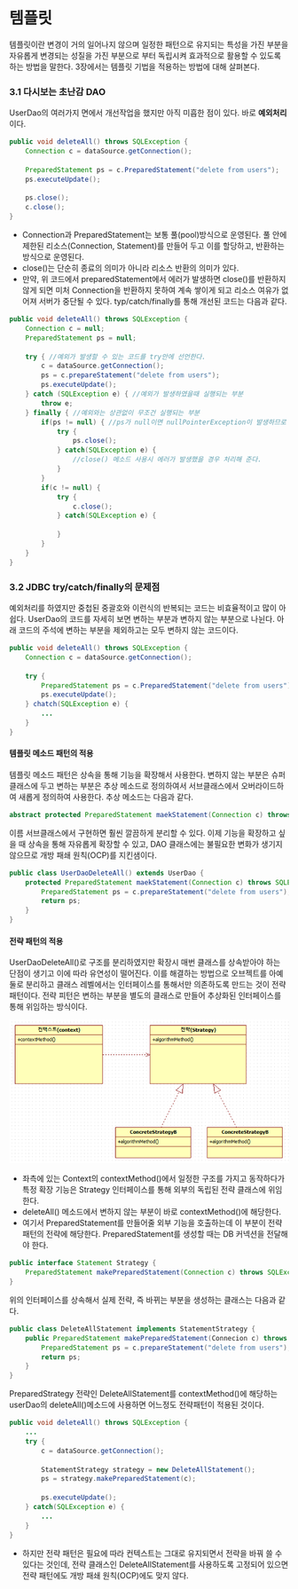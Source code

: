 # 템플릿
템플릿이란 변경이 거의 일어나지 않으며 일정한 패턴으로 유지되는 특성을 가진 부분을 자유롭게 변경되는 성질을 가진 부분으로 부터 독립시켜 효과적으로 활용할 수 있도록 하는 방법을 말한다. 3장에서는 템플릿 기법을 적용하는 방법에 대해 살펴본다.

### 3.1 다시보는 초난감 DAO
UserDao의 여러가지 면에서 개선작업을 했지만 아직 미흡한 점이 있다. 바로 **예외처리**이다.
```java
public void deleteAll() throws SQLException {
    Connection c = dataSource.getConnection();
    
    PreparedStatement ps = c.PreparedStatement("delete from users");
    ps.executeUpdate();
    
    ps.close();
    c.close();
}
```
- Connection과 PreparedStatement는 보통 풀(pool)방식으로 운영된다. 풀 안에 제한된 리소스(Connection, Statement)를 만들어 두고 이를 할당하고, 반환하는 방식으로 운영된다.
- close()는 단순히 종료의 의미가 아니라 리소스 반환의 의미가 있다.
- 만약, 위 코드에서 preparedStatement에서 에러가 발생하면 close()를 반환하지 않게 되면 미처 Connection을 반환하지 못하여 계속 쌓이게 되고 리소스 여유가 없어져 서버가 중단될 수 있다.
typ/catch/finally를 통해 개선된 코드는 다음과 같다.
```java
public void deleteAll() throws SQLException {
    Connection c = null;
    PreparedStatement ps = null;
    
    try { //예외가 발생할 수 있는 코드를 try안에 선언한다.
        c = dataSource.getConnection();
        ps = c.prepareStatement("delete from users");
        ps.executeUpdate();
    } catch (SQLException e) { //예외가 발생하였을때 실행되는 부분
        throw e;
    } finally { //예외와는 상관없이 무조건 실행되는 부분
        if(ps != null) { //ps가 null이면 nullPointerException이 발생하므로 조건절 처리
            try {
                ps.close();
            } catch(SQLException e) {
                //close() 메소드 사용시 에러가 발생했을 경우 처리해 준다.
            }
        }
        if(c != null) {
            try {
                c.close();
            } catch(SQLException e) {
                
            }
        }
    }
}
```

### 3.2 JDBC try/catch/finally의 문제점
예외처리를 하였지만 중첩된 중괄호와 이런식의 반복되는 코드는 비효율적이고 많이 아쉽다. UserDao의 코드를 자세히 보면 변하는 부분과 변하지 않는 부분으로 나뉜다. 아래 코드의 주석에 변하는 부분을 제외하고는 모두 변하지 않는 코드이다.
```java
public void deleteAll() throws SQLException {
    Connection c = dataSource.getConnection();
    
    try {
    	PreparedStatement ps = c.PreparedStatement("delete from users"); //변하는 부분!
        ps.executeUpdate();    
    } chatch(SQLException e) {
    	...
    }
}
```

#### 템플릿 메소드 패턴의 적용
템플릿 메소드 패턴은 상속을 통해 기능을 확장해서 사용한다. 변하지 않는 부분은 슈퍼 클래스에 두고 변하는 부분은 추상 메소드로 정의하여서 서브클래스에서 오버라이드하여 새롭게 정의하여 사용한다. 추상 메소드는 다음과 같다.
```java
abstract protected PreparedStatement maekStatement(Connection c) throws SQLException;
```
이름 서브클래스에서 구현하면 훨씬 깔끔하게 분리할 수 있다. 이제 기능을 확장하고 싶을 때 상속을 통해 자유롭게 확장할 수 있고, DAO 클래스에는 불필요한 변화가 생기지 않으므로 개방 패쇄 원칙(OCP)를 지킨샘이다.
```java
public class UserDaoDeleteAll() extends UserDao {
    protected PreparedStatement maekStatement(Connection c) throws SQLException {
        PreparedStatement ps = c.prepareStatement("delete from users");
        return ps;
    }
}
```

#### 전략 패턴의 적용
UserDaoDeleteAll()로 구조를 분리하였지만 확장시 매번 클래스를 상속받아야 하는 단점이 생기고 이에 따라 유연성이 떨어진다. 이를 해결하는 방법으로 오브젝트를 아예 둘로 분리하고 클래스 레벨에서는 인터페이스를 통해서만 의존하도록 만드는 것이 전략 패턴이다. 
전략 피턴은 변하는 부분을 별도의 클래스로 만들어 추상화된 인터페이스를 통해 위임하는 방식이다.

<p align="center">
<img src="/images/Tobi/3.2.png"/>
</p>

- 좌측에 있는 Context의 contextMethod()에서 일정한 구조를 가지고 동작하다가 특정 확장 기능은 Strategy 인터페이스를 통해 외부의 독립된 전략 클래스에 위임한다.
- deleteAll() 메소드에서 변하지 않는 부분이 바로 contextMethod()에 해당한다.
- 여기서 PreparedStatement를 만들어줄 외부 기능을 호출하는데 이 부분이 전략 패턴의 전략에 해당한다. PreparedStatement를 생성할 때는 DB 커넥션을 전달해야 한다.
```java
public interface Statement Strategy {
    PreparedStatement makePreparedStatement(Connection c) throws SQLException;
}
```
위의 인터페이스를 상속해서 실제 전략, 즉 바뀌는 부분을 생성하는 클래스는 다음과 같다.
```java
public class DeleteAllStatement implements StatementStrategy {
    public PreparedStatement makePreparedStatement(Connecion c) throws SQLException {
        PreparedStatement ps = c.prepareStatement("delete from users");
        return ps;
    }
}
```
PreparedStrategy 전략인 DeleteAllStatement를 contextMethod()에 해당하는 userDao의 deleteAll()메소드에 사용하면 어느정도 전략패턴이 적용된 것이다.
```java
public void deleteAll() throws SQLException {
    ...
    try {
        c = dataSource.getConnection();
        
        StatementStrategy strategy = new DeleteAllStatement();
        ps = strategy.makePreparedStatement(c);
        
        ps.executeUpdate();
    } catch(SQLException e) {
        ...
    }
}
```
- 하지만 전략 패턴은 필요에 따라 컨텍스트는 그대로 유지되면서 전략을 바꿔 쓸 수 있다는 것인데, 전략 클래스인 DeleteAllStatement를 사용하도록 고정되어 있으면 전략 패턴에도 개방 패쇄 원칙(OCP)에도 맞지 않다.
